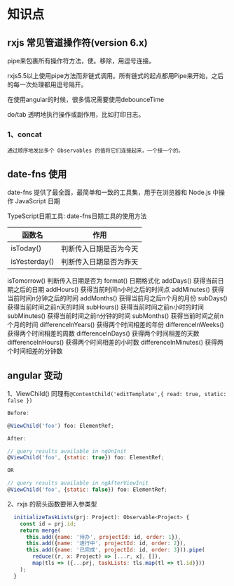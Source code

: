 # 知识点

## rxjs 常见管道操作符(version 6.x)

pipe来包裹所有操作符方法，使。移除，用逗号连接。

rxjs5.5以上使用pipe方法而非链式调用。所有链式的起点都用Pipe来开始，之后的每一次处理都用逗号隔开。

在使用angular的时候，很多情况需要使用debounceTime

do/tab 透明地执行操作或副作用，比如打印日志。

### 1、concat

    通过顺序地发出多个 Observables 的值将它们连接起来，一个接一个的。
    
    

## date-fns 使用
date-fns 提供了最全面，最简单和一致的工具集，用于在浏览器和 Node.js 中操作 JavaScript 日期

TypeScript日期工具: date-fns日期工具的使用方法


函数名 |	作用
-|-
isToday() |	判断传入日期是否为今天
isYesterday() |	判断传入日期是否为昨天
isTomorrow()	判断传入日期是否为
format()	日期格式化
addDays()	获得当前日期之后的日期
addHours()	获得当前时间n小时之后的时间点
addMinutes()	获得当前时间n分钟之后的时间
addMonths()	获得当前月之后n个月的月份
subDays()	获得当前时间之前n天的时间
subHours()	获得当前时间之前n小时的时间
subMinutes()	获得当前时间之前n分钟的时间
subMonths()	获得当前时间之前n个月的时间
differenceInYears()	获得两个时间相差的年份
differenceInWeeks()	获得两个时间相差的周数
differenceInDays()	获得两个时间相差的天数
differenceInHours()	获得两个时间相差的小时数
differenceInMinutes()	获得两个时间相差的分钟数


## angular 变动

1、ViewChild() 同理有`@ContentChild('editTemplate',{ read: true, static: false })`
```javascript
Before:

@ViewChild('foo') foo: ElementRef;

After:

// query results available in ngOnInit
@ViewChild('foo', {static: true}) foo: ElementRef;

OR

// query results available in ngAfterViewInit
@ViewChild('foo', {static: false}) foo: ElementRef;
```

2、rxjs 的箭头函数要带入参类型
```javascript
  initializeTaskLists(prj: Project): Observable<Project> {
    const id = prj.id;
    return merge(
      this.add({name: '待办', projectId: id, order: 1}),
      this.add({name: '进行中', projectId: id, order: 2}),
      this.add({name: '已完成', projectId: id, order: 3})).pipe(
        reduce((r, x: Project) => [...r, x], []),
        map(tls => ({...prj, taskLists: tls.map(tl => tl.id)}))
    );
  }
```
